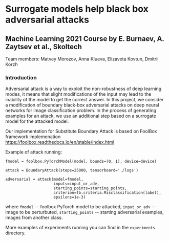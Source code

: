 # Surrogate models help black box adversarial attacks
## Machine Learning 2021 Course by E. Burnaev, A. Zaytsev et al., Skoltech

Team members: Matvey Morozov, Anna Klueva, Elizaveta Kovtun, Dmitrii Korzh

### Introduction

Adversarial attack is a way to exploit the non-robustness of deep learning modes, it means that slight modifications of the input may lead to the inability of the model to get the correct answer. In this project, we consider a modification of boundary black-box adversarial attacks on deep neural networks for image classification problem. In the process of generating examples for an attack, we use an additional step based on a surrogate model for the attacked model.

Our implementation for Substitute Boundary Attack is based on FoolBox framework implemenation https://foolbox.readthedocs.io/en/stable/index.html

Example of attack running:

```
fmodel = foolbox.PyTorchModel(model, bounds=(0, 1), device=device)

attack = BoundaryAttack(steps=25000, tensorboard='./logs')

adversarial = attack(model=fmodel, 
                     inputs=input_or_adv, 
                     starting_points=starting_points, 
                     criterion=fb.criteria.Misclassification(label), 
                     epsilons=1e-3)
```
where `fmodel` -- foolbox PyTorch model to be attacked, `input_or_adv` -- image to be perturbuted, `starting_points` -- starting adversarial examples, images from another class.
 
More examples of experiments running you can find in the `experiments` directory.
 
